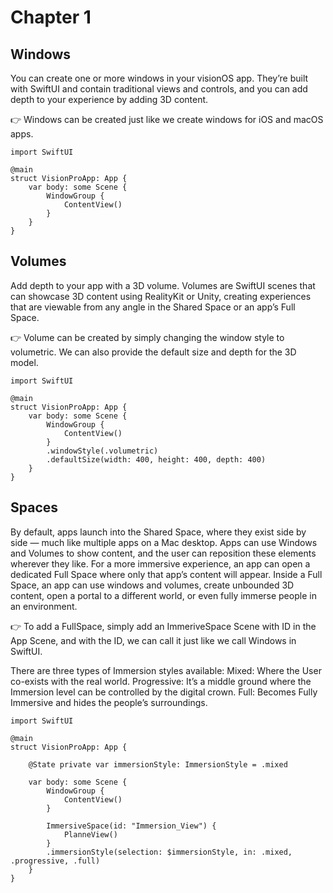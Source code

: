 # Chapter 1

## Windows

You can create one or more windows in your visionOS app. They’re built with SwiftUI and contain traditional views and controls, and you can add depth to your experience by adding 3D content.

👉 Windows can be created just like we create windows for iOS and macOS apps.

```
import SwiftUI

@main
struct VisionProApp: App {
    var body: some Scene {
        WindowGroup {
            ContentView()
        }
    }
}
```

## Volumes

Add depth to your app with a 3D volume. Volumes are SwiftUI scenes that can showcase 3D content using RealityKit or Unity, creating experiences that are viewable from any angle in the Shared Space or an app’s Full Space.

👉 Volume can be created by simply changing the window style to volumetric. We can also provide the default size and depth for the 3D model.

```
import SwiftUI

@main
struct VisionProApp: App {
    var body: some Scene {
        WindowGroup {
            ContentView()
        }
        .windowStyle(.volumetric)
        .defaultSize(width: 400, height: 400, depth: 400)
    }
}
```

## Spaces

By default, apps launch into the Shared Space, where they exist side by side — much like multiple apps on a Mac desktop. Apps can use Windows and Volumes to show content, and the user can reposition these elements wherever they like. For a more immersive experience, an app can open a dedicated Full Space where only that app’s content will appear. Inside a Full Space, an app can use windows and volumes, create unbounded 3D content, open a portal to a different world, or even fully immerse people in an environment.

👉 To add a FullSpace, simply add an ImmeriveSpace Scene with ID in the App Scene, and with the ID, we can call it just like we call Windows in SwiftUI.

There are three types of Immersion styles available:
Mixed: Where the User co-exists with the real world.
Progressive: It’s a middle ground where the Immersion level can be controlled by the digital crown.
Full: Becomes Fully Immersive and hides the people’s surroundings.

```
import SwiftUI

@main
struct VisionProApp: App {
    
    @State private var immersionStyle: ImmersionStyle = .mixed
    
    var body: some Scene {
        WindowGroup {
            ContentView()
        }
        
        ImmersiveSpace(id: "Immersion_View") {
            PlanneView()
        }
        .immersionStyle(selection: $immersionStyle, in: .mixed, .progressive, .full)
    }
}
```
